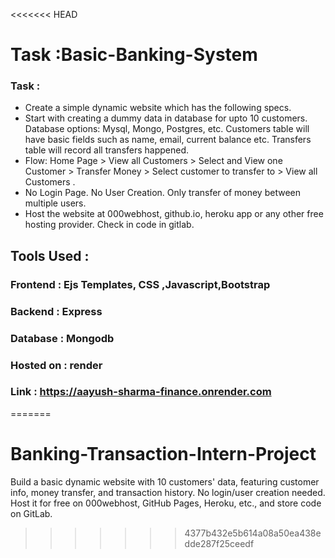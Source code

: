 <<<<<<< HEAD
# Task :Basic-Banking-System

### Task :
* Create a simple dynamic website which has the following specs.
*  Start with creating a dummy data in database for upto 10
   customers. Database options: Mysql, Mongo, Postgres, etc.
   Customers table will have basic fields such as name, email,
   current balance etc. Transfers table will record all transfers
   happened.
* Flow: Home Page > View all Customers > Select and View one
  Customer > Transfer Money > Select customer to transfer to >
  View all Customers .
* No Login Page. No User Creation. Only transfer of money
  between multiple users.
* Host the website at 000webhost, github.io, heroku app or any
  other free hosting provider. Check in code in gitlab.
  
## Tools Used :  
###  Frontend : Ejs Templates, CSS ,Javascript,Bootstrap
###  Backend : Express 
###  Database : Mongodb
###  Hosted on : render
###  Link : https://aayush-sharma-finance.onrender.com



=======
# Banking-Transaction-Intern-Project
Build a basic dynamic website with 10 customers' data, featuring customer info, money transfer, and transaction history. No login/user creation needed. Host it for free on 000webhost, GitHub Pages, Heroku, etc., and store code on GitLab.
>>>>>>> 4377b432e5b614a08a50ea438edde287f25ceedf
